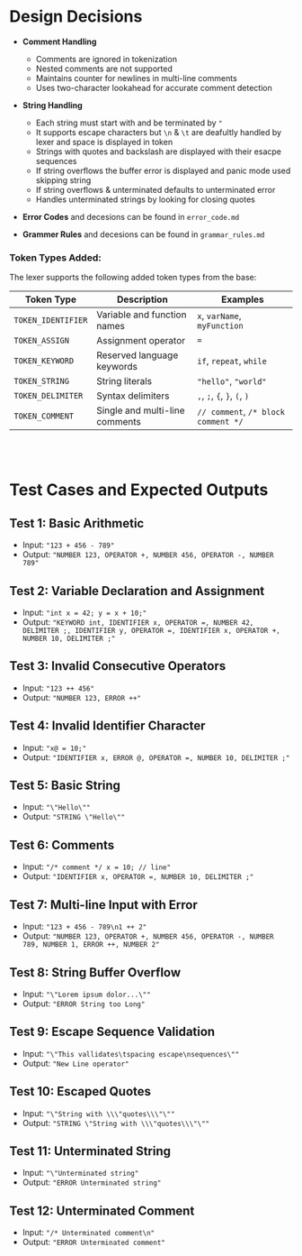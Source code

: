 # Design Decisions

- **Comment Handling**
  - Comments are ignored in tokenization
  - Nested comments are not supported
  - Maintains counter for newlines in multi-line comments
  - Uses two-character lookahead for accurate comment detection

- **String Handling**
  - Each string must start with and be terminated by `"`
  - It supports escape characters but `\n` & `\t` are deafultly handled by lexer and space is displayed in token
  - Strings with quotes and backslash are displayed with their esacpe sequences
  - If string overflows the buffer error is displayed and panic mode used skipping string
  - If string overflows & unterminated defaults to unterminated error
  - Handles unterminated strings by looking for closing quotes

- **Error Codes** and decesions can be found in `error_code.md`
- **Grammer Rules** and decesions can be found in `grammar_rules.md`

### Token Types Added:

The lexer supports the following added token types from the base:

| Token Type | Description | Examples |
|------------|-------------|----------|
| `TOKEN_IDENTIFIER` | Variable and function names | `x`, `varName`, `myFunction` |
| `TOKEN_ASSIGN` | Assignment operator | `=` |
| `TOKEN_KEYWORD` | Reserved language keywords | `if`, `repeat`, `while` |
| `TOKEN_STRING` | String literals | `"hello"`, `"world"` |
| `TOKEN_DELIMITER` | Syntax delimiters | `,`, `;`, `{`, `}`, `(`, `)` |
| `TOKEN_COMMENT` | Single and multi-line comments | `// comment`, `/* block comment */` |

</br></br>

# Test Cases and Expected Outputs

## Test 1: Basic Arithmetic
- Input: `"123 + 456 - 789"`
- Output: `"NUMBER 123, OPERATOR +, NUMBER 456, OPERATOR -, NUMBER 789"`

## Test 2: Variable Declaration and Assignment
- Input: `"int x = 42; y = x + 10;"`
- Output: `"KEYWORD int, IDENTIFIER x, OPERATOR =, NUMBER 42, DELIMITER ;, IDENTIFIER y, OPERATOR =, IDENTIFIER x, OPERATOR +, NUMBER 10, DELIMITER ;"`

## Test 3: Invalid Consecutive Operators
- Input: `"123 ++ 456"`
- Output: `"NUMBER 123, ERROR ++"`

## Test 4: Invalid Identifier Character
- Input: `"x@ = 10;"`
- Output: `"IDENTIFIER x, ERROR @, OPERATOR =, NUMBER 10, DELIMITER ;"`

## Test 5: Basic String
- Input: `"\"Hello\""`
- Output: `"STRING \"Hello\""`

## Test 6: Comments
- Input: `"/* comment */ x = 10; // line"`
- Output: `"IDENTIFIER x, OPERATOR =, NUMBER 10, DELIMITER ;"`

## Test 7: Multi-line Input with Error
- Input: `"123 + 456 - 789\n1 ++ 2"`
- Output: `"NUMBER 123, OPERATOR +, NUMBER 456, OPERATOR -, NUMBER 789, NUMBER 1, ERROR ++, NUMBER 2"`

## Test 8: String Buffer Overflow
- Input: `"\"Lorem ipsum dolor...\""`
- Output: `"ERROR String too Long"`

## Test 9: Escape Sequence Validation
- Input: `"\"This vallidates\tspacing escape\nsequences\""`
- Output: `"New Line operator"`

## Test 10: Escaped Quotes
- Input: `"\"String with \\\"quotes\\\"\""`
- Output: `"STRING \"String with \\\"quotes\\\"\""`

## Test 11: Unterminated String
- Input: `"\"Unterminated string"`
- Output: `"ERROR Unterminated string"`

## Test 12: Unterminated Comment
- Input: `"/* Unterminated comment\n"`
- Output: `"ERROR Unterminated comment"`